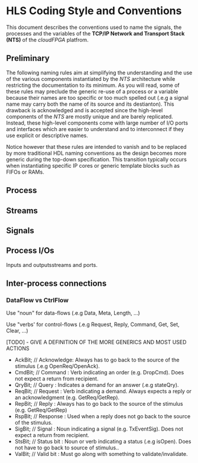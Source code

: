 # HLS Coding Style and Conventions
This document describes the conventions used to name the signals, the processes and the variables of the **TCP/IP Network and Transport Stack (NTS)** of the *cloudFPGA* platfrom.  

## Preliminary
The following naming rules aim at simplifying the understanding and the use of the various components instantiated by the *NTS* architecture while restricting the documentation to its minimum. 
As you will read, some of these rules may preclude the generic re-use of a process or a variable because their names are too specific or too much spelled out (.e.g a signal name may carry both the name  of its source and its destianton). 
This drawback is acknowledged and is accepted since the high-level components of the *NTS* are mostly unique and are barely replicated. 
Instead, these high-level components come with large number of I/O ports and interfaces which are easier to understand and to interconnect if they use explicit or descriptive names.

Notice however that these rules are intended to vanish and to be replaced by more traditional HDL naming conventions as the design becomes more generic during the top-down specification. 
This transition typically occurs when instantiating specific IP cores or generic template blocks such as FIFOs or RAMs.


## Process

## Streams

## Signals

## Process I/Os
Inputs and outputsstreams and ports.

## Inter-process connections

### DataFlow vs CtrlFlow

Use "noun" for data-flows (.e.g Data, Meta, Length, ...)

Use "verbs' for control-flows (.e.g Request, Reply, Command, Get, Set, Clear, ...)

[TODO] - GIVE A DEFINITION OF THE MORE GENERICS AND MOST USED ACTIONS
- AckBit;  // Acknowledge: Always has to go back to the source of the stimulus (.e.g OpenReq/OpenAck).
- CmdBit;  // Command    : Verb indicating an order (e.g. DropCmd). Does not expect a return from recipient.
- QryBit;  // Query      : Indicates a demand for an answer (.e.g stateQry).
- ReqBit;  // Request    : Verb indicating a demand. Always expects a reply or an acknowledgment (e.g. GetReq/GetRep).
- RepBit;  // Reply      : Always has to go back to the source of the stimulus (e.g. GetReq/GetRep)
- RspBit;  // Response   : Used when a reply does not go back to the source of the stimulus.
- SigBit;  // Signal     : Noun indicating a signal (e.g. TxEventSig). Does not expect a return from recipient.
- StsBit;  // Status bit : Noun or verb indicating a status (.e.g isOpen). Does not  have to go back to source of stimulus..
- ValBit;  // Valid bit  : Must go along with something to validate/invalidate.


